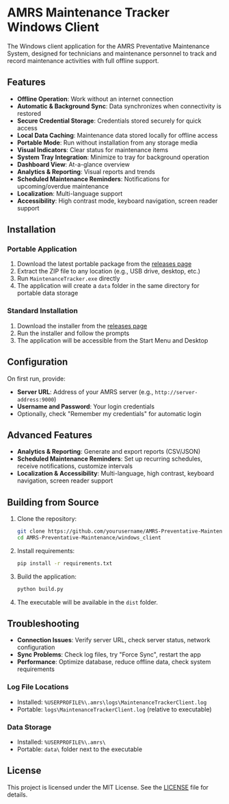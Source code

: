 # AMRS Maintenance Tracker Windows Client

The Windows client application for the AMRS Preventative Maintenance System, designed for technicians and maintenance personnel to track and record maintenance activities with full offline support.

## Features

- **Offline Operation**: Work without an internet connection
- **Automatic & Background Sync**: Data synchronizes when connectivity is restored
- **Secure Credential Storage**: Credentials stored securely for quick access
- **Local Data Caching**: Maintenance data stored locally for offline access
- **Portable Mode**: Run without installation from any storage media
- **Visual Indicators**: Clear status for maintenance items
- **System Tray Integration**: Minimize to tray for background operation
- **Dashboard View**: At-a-glance overview
- **Analytics & Reporting**: Visual reports and trends
- **Scheduled Maintenance Reminders**: Notifications for upcoming/overdue maintenance
- **Localization**: Multi-language support
- **Accessibility**: High contrast mode, keyboard navigation, screen reader support

## Installation

### Portable Application
1. Download the latest portable package from the [releases page](https://github.com/yourusername/AMRS-Preventative-Maintenance/releases)
2. Extract the ZIP file to any location (e.g., USB drive, desktop, etc.)
3. Run `MaintenanceTracker.exe` directly
4. The application will create a `data` folder in the same directory for portable data storage

### Standard Installation
1. Download the installer from the [releases page](https://github.com/yourusername/AMRS-Preventative-Maintenance/releases)
2. Run the installer and follow the prompts
3. The application will be accessible from the Start Menu and Desktop

## Configuration

On first run, provide:
- **Server URL**: Address of your AMRS server (e.g., `http://server-address:9000`)
- **Username and Password**: Your login credentials
- Optionally, check "Remember my credentials" for automatic login

## Advanced Features

- **Analytics & Reporting**: Generate and export reports (CSV/JSON)
- **Scheduled Maintenance Reminders**: Set up recurring schedules, receive notifications, customize intervals
- **Localization & Accessibility**: Multi-language, high contrast, keyboard navigation, screen reader support

## Building from Source

1. Clone the repository:
   ```bash
   git clone https://github.com/yourusername/AMRS-Preventative-Maintenance.git
   cd AMRS-Preventative-Maintenance/windows_client
   ```
2. Install requirements:
   ```bash
   pip install -r requirements.txt
   ```
3. Build the application:
   ```bash
   python build.py
   ```
4. The executable will be available in the `dist` folder.

## Troubleshooting

- **Connection Issues**: Verify server URL, check server status, network configuration
- **Sync Problems**: Check log files, try "Force Sync", restart the app
- **Performance**: Optimize database, reduce offline data, check system requirements

### Log File Locations
- Installed: `%USERPROFILE%\.amrs\logs\MaintenanceTrackerClient.log`
- Portable: `logs\MaintenanceTrackerClient.log` (relative to executable)

### Data Storage
- Installed: `%USERPROFILE%\.amrs\`
- Portable: `data\` folder next to the executable

## License

This project is licensed under the MIT License. See the [LICENSE](../LICENSE) file for details.

